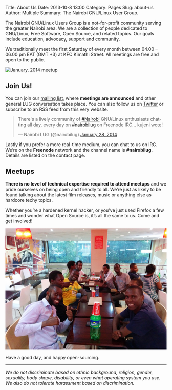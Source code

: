 Title: About Us
Date: 2013-10-8 13:00
Category: Pages
Slug: about-us
Author: Multiple
Summary: The Nairobi GNU/Linux User Group.

The Nairobi GNU/Linux Users Group is a not-for-profit community serving the greater Nairobi area. We are a collection of people dedicated to GNU/Linux, Free Software, Open Source, and related topics. Our goals include education, advocacy, support and community.

We traditionally meet the first Saturday of every month between 04.00 – 06.00 pm EAT (GMT +3) at KFC Kimathi Street. All meetings are free and open to the public.

![January, 2014 meetup](/images/pages/about-us/meetup-january-2014.jpg "January, 2014 meetup")

## Join Us!

You can join our [mailing list](https://groups.google.com/group/nairobi-gnu), where **meetings are announced** and other general LUG conversation takes place. You can also follow us on [Twitter](https://twitter.com/nairobilug) or subscribe to an RSS feed from this very website.

<blockquote class="twitter-tweet" data-lang="en"><p lang="en" dir="ltr">There&#39;s a lively community of <a href="https://twitter.com/hashtag/Nairobi?src=hash">#Nairobi</a> GNU/Linux enthusiasts chatting all day, every day on <a href="https://twitter.com/hashtag/nairobilug?src=hash">#nairobilug</a> on Freenode IRC... kujeni wote!</p>&mdash; Nairobi LUG (@nairobilug) <a href="https://twitter.com/nairobilug/status/428069239337938944">January 28, 2014</a></blockquote>
<script async src="//platform.twitter.com/widgets.js" charset="utf-8"></script>

Lastly if you prefer a more real-time medium, you can chat to us on IRC. We’re on the **Freenode** network and the channel name is **#nairobilug**. Details are listed on the contact page.

## Meetups

**There is no level of technical expertise required to attend meetups** and we pride ourselves on being open and friendly to all. We’re just as likely to be found talking about the latest film releases, music or anything else as hardcore techy topics.

Whether you’re a hardened kernel hacker, or you’ve just used Firefox a few times and wonder what Open Source is, it’s all the same to us. Come and get involved!

![March, 2014 meetup](/images/pages/about-us/meetup-march-2014.jpg "March, 2014 meetup")

Have a good day, and happy open-sourcing.

---

_We do not discriminate based on ethnic background, religion, gender, sexuality, body shape, disability, or even what operating system you use. We also do not tolerate harassment based on discrimination._
